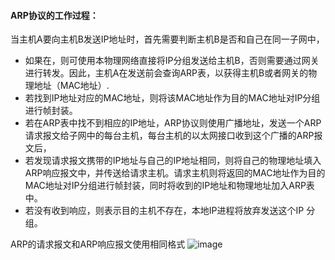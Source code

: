 #### ARP协议的工作过程： 
当主机A要向主机B发送IP地址时，首先需要判断主机B是否和自己在同一子网中，
- 如果在，则可使用本物理网络直接将IP分组发送给主机B，否则需要通过网关进行转发。因此，主机A在发送前会查询ARP表，以获得主机B或者网关的物理地址（MAC地址）.
- 若找到IP地址对应的MAC地址，则将该MAC地址作为目的MAC地址对IP分组进行帧封装。
- 若在ARP表中找不到相应的IP地址，ARP协议则使用广播地址，发送一个ARP请求报文给子网中的每台主机，每台主机的以太网接口收到这个广播的ARP报文后，
- 若发现请求报文携带的IP地址与自己的IP地址相同，则将自己的物理地址填入ARP响应报文中，并传送给请求主机。请求主机则将返回的MAC地址作为目的MAC地址对IP分组进行帧封装，同时将收到的IP地址和物理地址加入ARP表中。
- 若没有收到响应，则表示目的主机不存在，本地IP进程将放弃发送这个IP 分组。


ARP的请求报文和ARP响应报文使用相同格式
![image](https://upload-images.jianshu.io/upload_images/5177180-abb1f680fc3d3d67?imageMogr2/auto-orient/strip%7CimageView2/2/w/1240)
